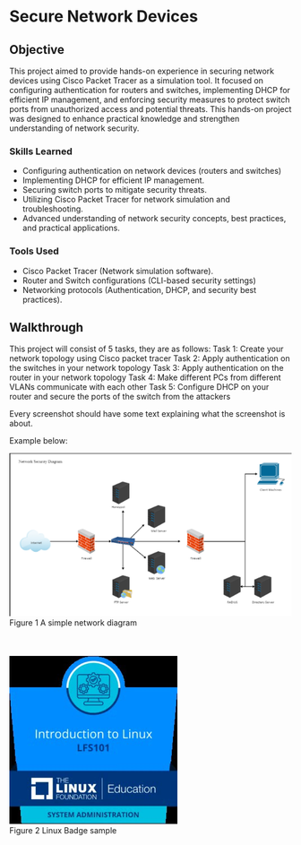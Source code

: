 
# Secure Network Devices

## Objective

This project aimed to provide hands-on experience in securing network devices using Cisco Packet Tracer as a simulation tool. It focused on configuring authentication for routers and switches, implementing DHCP for efficient IP management, and enforcing security measures to protect switch ports from unauthorized access and potential threats. This hands-on project was designed to enhance practical knowledge and strengthen understanding of network security.



### Skills Learned

- Configuring authentication on network devices (routers and switches)
- Implementing DHCP for efficient IP management.
- Securing switch ports to mitigate security threats.
- Utilizing Cisco Packet Tracer for network simulation and troubleshooting.
- Advanced understanding of network security concepts, best practices, and practical applications.


### Tools Used

- Cisco Packet Tracer (Network simulation software).
- Router and Switch configurations (CLI-based security settings)
- Networking protocols (Authentication, DHCP, and security best practices).


## Walkthrough

This project will consist of 5 tasks, they are as follows:
Task 1: Create your network topology using Cisco packet tracer
Task 2: Apply authentication on the switches in your network topology
Task 3: Apply authentication on the router in your network topology
Task 4: Make different PCs from different VLANs communicate with each other
Task 5: Configure DHCP on your router and secure the ports of the switch from the attackers

Every screenshot should have some text explaining what the screenshot is about.

Example below:

![Figure 1](https://github.com/chiahsing-loh/Secure-Network-Devices/blob/main/Figure%201%20Simple%20Network.png?raw=true) <br>
Figure 1 A simple network diagram
\
\
\
\
![Figure 2](https://github.com/chiahsing-loh/Secure-Network-Devices/blob/main/images/LFS101-Course-Badge-1-300x300.jpg?raw=true)\
Figure 2 Linux Badge sample




